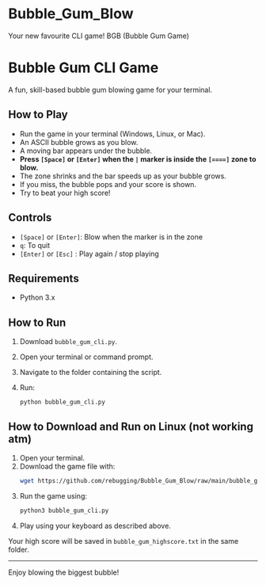 # Bubble_Gum_Blow
Your new favourite CLI game! BGB (Bubble Gum Game)

# Bubble Gum CLI Game

A fun, skill-based bubble gum blowing game for your terminal.  

## How to Play

- Run the game in your terminal (Windows, Linux, or Mac).
- An ASCII bubble grows as you blow.
- A moving bar appears under the bubble.
- **Press `[Space]` or `[Enter]` when the `|` marker is inside the `[====]` zone to blow.**
- The zone shrinks and the bar speeds up as your bubble grows.
- If you miss, the bubble pops and your score is shown.
- Try to beat your high score!

## Controls

- `[Space]` or `[Enter]`: Blow when the marker is in the zone
- `q`: To quit
- `[Enter]` or `[Esc]` : Play again / stop playing

## Requirements

- Python 3.x

## How to Run

1. Download `bubble_gum_cli.py`.
2. Open your terminal or command prompt.
3. Navigate to the folder containing the script.
4. Run:

   ```
   python bubble_gum_cli.py
   ```

## How to Download and Run on Linux (not working atm)

1. Open your terminal.
2. Download the game file with:
   ```sh
   wget https://github.com/rebugging/Bubble_Gum_Blow/raw/main/bubble_gum_cli.py
   ```
3. Run the game using:
   ```sh
   python3 bubble_gum_cli.py
   ```
4. Play using your keyboard as described above.

Your high score will be saved in `bubble_gum_highscore.txt` in the same folder.

---

Enjoy blowing the biggest bubble!
